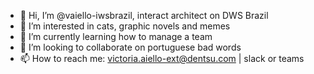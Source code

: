 - 👋 Hi, I’m @vaiello-iwsbrazil, interact architect on DWS Brazil
- 👀 I’m interested in cats, graphic novels and memes
- 🌱 I’m currently learning how to manage a team
- 💞️ I’m looking to collaborate on portuguese bad words
- 📫 How to reach me: victoria.aiello-ext@dentsu.com | slack or teams

